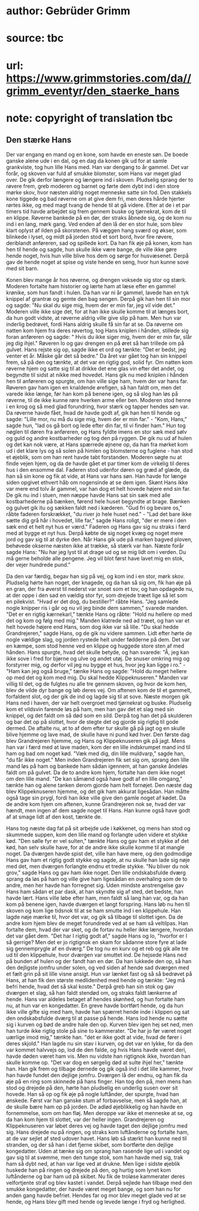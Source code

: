# author: Gebrüder Grimm
# source: tbc
# url: https://www.grimmstories.com/da//grimm_eventyr/den_staerke_hans
# note: copyright of translation tbc

## Den stærke Hans 

Der var engang en mand og en kone, som havde en eneste søn. De boede
ganske alene ude i en dal, og en dag da konen gik ud for at samle
grankviste, tog hun lille Hans med. Han var dengang to år gammel. Det
var forår, og skoven var fuld af smukke blomster, som Hans var meget
glad over. De gik derfor længere og længere ind i skoven. Pludselig
sprang der to røvere frem, greb moderen og barnet og førte dem dybt ind
i den store mørke skov, hvor næsten aldrig noget menneske satte sin fod.
Den stakkels kone tiggede og bad røverne om at give dem fri, men deres
hårde hjerter rørtes ikke, og med magt tvang de hende til at gå videre.
Efter at de i et par timers tid havde arbejdet sig frem gennem buske og
tjørnekrat, kom de til en klippe. Røverne bankede på en dør, der straks
åbnede sig, og de kom nu ind i en lang, mørk gang. Ved enden af den lå
der en stor hule, som blev klart oplyst af ilden på skorstenen. På
væggen hang sværd og økser, som blinkede i lyset, og midt på jorden stod
et sort bord, hvor fire røvere, deriblandt anføreren, sad og spillede
kort. Da han fik øje på konen, kom han hen til hende og sagde, hun
skulle ikke være bange, de ville ikke gøre hende noget, hvis hun ville
blive hos dem og sørge for husvæsenet. Derpå gav de hende noget at spise
og viste hende en seng, hvor hun kunne sove med sit barn.

Konen blev mange år hos røverne, og drengen voksede sig stor og stærk.
Moderen fortalte ham historier og lærte ham at læse efter en gammel
krønike, som hun fandt i hulen. Da han var ni år gammel, lavede han en
tyk knippel af grantræ og gemte den bag sengen. Derpå gik han hen til
sin mor og sagde: "Nu skal du sige mig, hvem der er min far, jeg vil
vide det." Moderen ville ikke sige det, for at han ikke skulle komme
til at længes bort, da hun godt vidste, at røverne aldrig ville give
slip på ham. Men hun var inderlig bedrøvet, fordi Hans aldrig skulle få
sin far at se. Da røverne om natten kom hjem fra deres røvertog, tog
Hans kniplen i hånden, stillede sig foran anføreren og sagde: " Hvis du
ikke siger mig, hvem der er min far, slår jeg dig ihjel." Røveren lo og
gav drengen en på øret så han trillede om på gulvet. Hans rejste sig op,
sagde ikke et ord og tænkte: "Det er bedst, jeg venter et år. Måske går
det så bedre." Da året var gået tog han sin knippel frem, så på den og
tænkte, at det var en rigtig god, solid fyr. Om natten kom røverne hjem
og satte sig til at drikke det ene glas vin efter det andet, og begyndte
til sidst at nikke med hovedet. Hans gik nu med kniplen i hånden hen til
anføreren og spurgte, om han ville sige ham, hvem der var hans far.
Røveren gav ham igen en knaldende ørefigen, så han faldt om, men det
varede ikke længe, før han kom på benene igen, og så slog han løs på
røverne, til de ikke kunne røre hverken arme eller ben. Moderen stod
henne i en krog og så med glad forundring, hvor stærk og tapper hendes
søn var. Da røverne havde fået, hvad de havde godt af, gik han hen til
hende og sagde: "Lille mor, nu må du sige mig, hvem der er min far." -
"Kom, Hans," sagde hun, "lad os gå bort og lede efter din far, til vi
finder ham." Hun tog nøglen til døren fra anføreren, og Hans fyldte
imens en stor sæk med sølv og guld og andre kostbarheder og tog den på
ryggen. De gik nu ud af hulen og det kan nok være, at Hans spærrede
øjnene op, da han fra mørket kom ud i det klare lys og så solen på
himlen og blomsterne og fuglene - han stod et øjeblik, som om han rent
havde tabt forstanden. Moderen søgte nu at finde vejen hjem, og da de
havde gået et par timer kom de virkelig til deres hus i den ensomme dal.
Faderen stod udenfor døren og græd af glæde, da han så sin kone og fik
at vide, at Hans var hans søn. Han havde for længe siden opgivet ethvert
håb om nogensinde at se dem igen. Skønt Hans ikke var mere end tolv år
gammel, var han dog et helt hovede højere end sin far. De gik nu ind i
stuen, men næppe havde Hans sat sin sæk med alle kostbarhederne på
bænken, førend hele huset begyndte at brage. Bænken og gulvet gik itu og
sækken faldt ned i kæderen. "Gud fri og bevare os," råbte faderen
forskrækket, "du river jo hele huset ned." - "Lad det bare ikke sætte
dig grå hår i hovedet, lille far," sagde Hans roligt, "der er mere i
den sæk end et helt nyt hus er værd." Faderen og Hans gav sig nu straks
i færd med at bygge et nyt hus. Derpå købte de sig noget kvæg og noget
mere jord og gav sig til at dyrke den. Når Hans gik ude på marken bagved
ploven, behøvede okserne næsten ikke at trække, så stærk var han. Næste
forår sagde Hans: "Nu har jeg lyst til at drage ud og se mig lidt om i
verden. Du må gerne beholde alle pengene. Jeg vil blot først have lavet
mig en stok, der vejer hundrede pund."

Da den var færdig, begav han sig på vej, og kom ind i en stor, mørk
skov. Pludselig hørte han noget, der knagede, og da han så sig om, fik
han øje på en gran, der fra øverst til nederst var snoet som et tov, og
han opdagede nu, at der oppe i den sad en vældig stor fyr, som drejede
træet lige så let som en pilekvist. "Hvad er det dog, du bestiller?"
råbte Hans. "Jeg samlede nogle knipper ris i går og nu vil jeg binde
dem sammen," svarede manden. "Det er en rigtig kærnekarl," tænkte
Hans og råbte: "Hold nu hellere op med det og kom og følg med mig."
Manden klatrede ned ad træet, og han var et helt hovede højere end Hans,
som dog ikke var så lille. "Du skal hedde Grandrejeren," sagde Hans,
og de gik nu videre sammen. Lidt efter hørte de nogle vældige slag, og
jorden rystede helt under fødderne på dem. Det var en kæmpe, som stod
henne ved en klippe og huggede store sten af med hånden. Hans spurgte,
hvad det skulle betyde, og han svarede: "Å, jeg kan ikke sove i fred
for bjørne og ulve og andet utøj. De snuser omkring mig og forstyrrer
mig, og derfor vil jeg nu bygge et hus, hvor jeg kan ligge i ro." -
"Ham kan jeg også bruge," tænke Hans og sagde: "Hold du meget hellere
op med det og kom med mig. Du skal hedde Klippeknuseren." Manden var
villig til det, og de fulgtes nu alle tre gennem skoven, og hvor de kom
hen, blev de vilde dyr bange og løb deres vej. Om aftenen kom de til et
gammelt, forfaldent slot, og der gik de ind og lagde sig til at sove.
Næste morgen gik Hans ned i haven, der var helt overgroet med tjørnekrat
og buske. Pludselig kom et vildsvin farende løs på ham, men han gav det
et slag med sin knippel, og det faldt om så død som en sild. Derpå tog
han det på skulderen og bar det op på slottet, hvor de stegte det og
gjorde sig rigtig til gode dermed. De aftalte nu, at to af dem efter tur
skulle gå på jagt og en skulle blive hjemme og lave mad, de skulle have
ni pund kød hver. Den første dag blev Grandrejeren hjemme, og Hans og
Klippeknuseren gik på jagt. Mens han var i færd med at lave maden, kom
der en lille indskrumpet mand ind til ham og bad om noget kød. "Væk med
dig, din lille muldvarp," sagde han, "du får ikke noget." Men inden
Grandrejeren fik set sig om, sprang den lille mand løs på ham og bankede
ham sådan igennem, at han ganske åndeløs faldt om på gulvet. Da de to
andre kom hjem, fortalte han dem ikke noget om den lille mand. "De kan
såmænd også have godt af en lille omgang," tænkte han og alene tanken
derom gjorde ham helt fornøjet. Den næste dag blev Klippeknuseren
hjemme, og det gik ham akkurat ligesådan. Han måtte også tage sin prygl,
fordi han ikke ville give den gamle noget af kødet. Da de andre kom hjem
om aftenen, kunne Grandrejeren nok se, hvad der var hændt, men ingen af
dem sagde noget til Hans. Han kunne også have godt af at smage lidt af
den kost, tænkte de.

Hans tog næste dag fat på sit arbejde ude i køkkenet, og mens han stod
og skummede suppen, kom den lille mand og forlangte uden videre et
stykke kød. "Den sølle fyr er vel sulten," tænkte Hans og gav ham et
stykke af det kød, han selv skulle have, for at de andre ikke skulle
komme til at mangle noget. Da dværgen havde spist det, ville han have
mere, og den godmodige Hans gav ham et rigtig godt stykke og sagde, at
nu skulle han lade sig nøje med det, men dværgen forlangte endnu et
tredie stykke. "Nu bliver du nok grov," sagde Hans og gav ham ikke
noget. Den lille ondskabsfulde dværg sprang da løs på ham og ville give
ham ligesådan en overhaling som de to andre, men her havde han forregnet
sig. Uden mindste anstrengelse gav Hans ham sådan et par dask, at han
skyndte sig af sted, det bedste, han havde lært. Hans ville løbe efter
ham, men faldt så lang han var, og da han kom på benene igen, havde
dværgen et langt forspring. Hans løb nu hen til skoven og kom lige
tidsnok til at se ham smutte ind i en klippehule. Han lagde nøje mærke
til, hvor det var, og gik så tilbage til slottet igen. Da de andre kom
hjem blev de meget forundrede ved at se ham så veltilpas. Han fortalte
dem, hvad der var sket, og de fortav nu heller ikke længere, hvordan det
var gået dem. "Det har I rigtig godt af," sagde Hans og lo, "hvorfor
er I så gerrige? Men det er jo rigtignok en skam for sådanne store fyre
at lade sig gennemprygle af en dværg." De tog nu en kurv og et reb og
gik alle tre ud til den klippehule, hvor dværgen var smuttet ind. De
hejsede Hans ned på bunden af hulen og der fandt han en dør. Da han
lukkede den op, så han den dejligste jomfru under solen, og ved siden af
hende sad dværgen med et fælt grin på sit lille visne ansigt. Hun var
lænket fast og så så bedrøvet på Hans, at han fik den største
medlidenhed med hende og tænkte: "Jeg må befri hende, hvad det så skal
koste." Derpå greb han sin stok og gav dværgen et slag, så han faldt
stendød om, og straks faldt lænkerne af hende. Hans var aldeles betaget
af hendes skønhed, og hun fortalte ham nu, at hun var en kongedatter. En
greve havde bortført hende, og da hun ikke ville gifte sig med ham,
havde han spærret hende inde i klippen og sat den ondskabsfulde dværg
til at passe på hende. Hans lod hende nu sætte sig i kurven og bød de
andre hale den op. Kurven blev igen hej set ned, men han turde ikke
rigtig stole på sine to kammerater. "De har jo før været noget uærlige
imod mig," tænkte han. "det er ikke godt at vide, hvad de fører i
deres skjold." Han lagde nu sin stav i kurven, og det var en lykke, for
da den var kommet halvvejs op, lod de den falde, og hvis Hans havde
været deri, havde døden været ham vis. Men nu vidste han rigtignok ikke,
hvordan han skulle komme op. "Det var dog en sørgelig død at sulte
ihjel her," tænkte han. Han gik frem og tilbage dernede og gik også ind
i det lille kammer, hvor han havde fundet den dejlige jomfru. Dværgen lå
der endnu, og han fik da øje på en ring som skinnede på hans finger. Han
tog den på, men mens han stod og drejede på den, hørte han pludselig en
underlig susen over sit hovede. Han så op og fik øje på nogle luftånder,
der spurgte, hvad han ønskede. Først var han ganske stum af forbavselse,
men så sagde han, at de skulle bære ham op på jorden. De adlød
øjeblikkelig og han havde en fornemmelse, som om han fløj. Men deroppe
var ikke et menneske at se, og da han kom hjem til slottet, var der
heller ingen. Grandrejeren og Klippeknuseren var løbet deres vej og
havde taget den dejlige jomfru med sig. Hans drejede nu på ringen, og
straks kom luftånderne og fortalte ham, at de var sejlet af sted udover
havet. Hans løb så stærkt han kunne ned til stranden, og der så han i
det fjerne skibet, som bortførte den dejlige kongedatter. Uden at tænke
sig om sprang han rasende lige ud i vandet og gav sig til at svømme, men
den tunge stok, som han havde med sig, trak ham så dybt ned, at han var
lige ved at drukne. Men lige i sidste øjeblik huskede han på ringen og
drejede på den, og hurtig som lynet kom luftånderne og bar ham ud på
skibet. Nu fik de troløse kammerater deres velfortjente straf og blev
kastet i vandet. Derpå sejlede han tilbage med den smukke kongedatter,
der havde været meget bange, og som han nu for anden gang havde befriet.
Hendes far og mor blev meget glade ved at se hende, og Hans blev gift
med hende og levede længe i fryd og herlighed.
